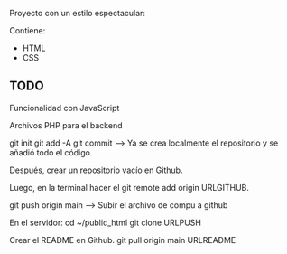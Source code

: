 Proyecto con un estilo espectacular:

Contiene:
- HTML
- CSS

## TODO
Funcionalidad con JavaScript

Archivos PHP para el backend 


git init 
git add -A
git commit --> Ya se crea localmente el repositorio y se añadió todo el código. 

Después, crear un repositorio vacío en Github. 

Luego, en la terminal hacer el git remote  add origin URLGITHUB.

git push origin main --> Subir el archivo de compu a github

En el servidor: cd ~/public_html
git clone URLPUSH

Crear el README en Github.
git pull origin main URLREADME

